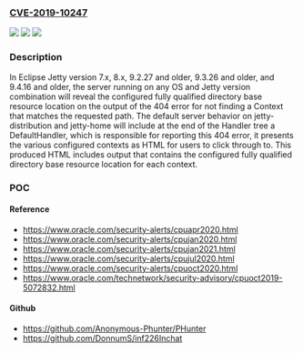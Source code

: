 ### [CVE-2019-10247](https://cve.mitre.org/cgi-bin/cvename.cgi?name=CVE-2019-10247)
![](https://img.shields.io/static/v1?label=Product&message=Eclipse%20Jetty&color=blue)
![](https://img.shields.io/static/v1?label=Version&message=%3D%207.x%20&color=brighgreen)
![](https://img.shields.io/static/v1?label=Vulnerability&message=CWE-213%3A%20Intentional%20Information%20Exposure&color=brighgreen)

### Description

In Eclipse Jetty version 7.x, 8.x, 9.2.27 and older, 9.3.26 and older, and 9.4.16 and older, the server running on any OS and Jetty version combination will reveal the configured fully qualified directory base resource location on the output of the 404 error for not finding a Context that matches the requested path. The default server behavior on jetty-distribution and jetty-home will include at the end of the Handler tree a DefaultHandler, which is responsible for reporting this 404 error, it presents the various configured contexts as HTML for users to click through to. This produced HTML includes output that contains the configured fully qualified directory base resource location for each context.

### POC

#### Reference
- https://www.oracle.com/security-alerts/cpuapr2020.html
- https://www.oracle.com/security-alerts/cpujan2020.html
- https://www.oracle.com/security-alerts/cpujan2021.html
- https://www.oracle.com/security-alerts/cpujul2020.html
- https://www.oracle.com/security-alerts/cpuoct2020.html
- https://www.oracle.com/technetwork/security-advisory/cpuoct2019-5072832.html

#### Github
- https://github.com/Anonymous-Phunter/PHunter
- https://github.com/DonnumS/inf226Inchat

